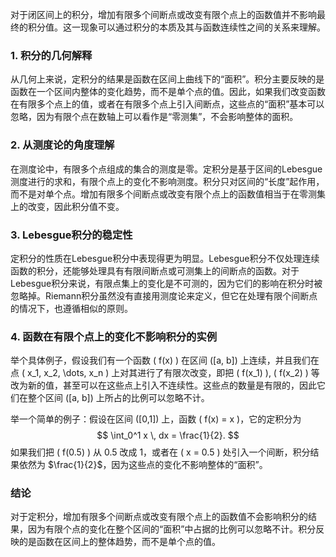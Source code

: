 对于闭区间上的积分，增加有限多个间断点或改变有限个点上的函数值并不影响最终的积分值。这一现象可以通过积分的本质及其与函数连续性之间的关系来理解。

### 1. 积分的几何解释

从几何上来说，定积分的结果是函数在区间上曲线下的“面积”。积分主要反映的是函数在一个区间内整体的变化趋势，而不是单个点的值。因此，如果我们改变函数在有限多个点上的值，或者在有限多个点上引入间断点，这些点的“面积”基本可以忽略，因为有限个点在数轴上可以看作是“零测集”，不会影响整体的面积。

### 2. 从测度论的角度理解

在测度论中，有限多个点组成的集合的测度是零。定积分是基于区间的Lebesgue测度进行的求和，有限个点上的变化不影响测度。积分只对区间的“长度”起作用，而不是对单个点。增加有限多个间断点或改变有限个点上的函数值相当于在零测集上的改变，因此积分值不变。

### 3. Lebesgue积分的稳定性

定积分的性质在Lebesgue积分中表现得更为明显。Lebesgue积分不仅处理连续函数的积分，还能够处理具有有限间断点或可测集上的间断点的函数。对于Lebesgue积分来说，有限点集上的变化是不可测的，因为它们的影响在积分时被忽略掉。Riemann积分虽然没有直接用测度论来定义，但它在处理有限个间断点的情况下，也遵循相似的原则。

### 4. 函数在有限个点上的变化不影响积分的实例

举个具体例子，假设我们有一个函数 \( f(x) \) 在区间 \([a, b]\) 上连续，并且我们在点 \( x_1, x_2, \dots, x_n \) 上对其进行了有限次改变，即把 \( f(x_1) \), \( f(x_2) \) 等改为新的值，甚至可以在这些点上引入不连续性。这些点的数量是有限的，因此它们在整个区间 \([a, b]\) 上所占的比例可以忽略不计。

举一个简单的例子：假设在区间 \([0,1]\) 上，函数 \( f(x) = x \)，它的定积分为$$
\int_0^1 x \, dx = \frac{1}{2}.
$$如果我们把 \( f(0.5) \) 从 0.5 改成 1，或者在 \( x = 0.5 \) 处引入一个间断，积分结果依然为 $\frac{1}{2}$，因为这些点的变化不影响整体的“面积”。

### 结论

对于定积分，增加有限多个间断点或改变有限个点上的函数值不会影响积分的结果，因为有限个点的变化在整个区间的“面积”中占据的比例可以忽略不计。积分反映的是函数在区间上的整体趋势，而不是单个点的值。